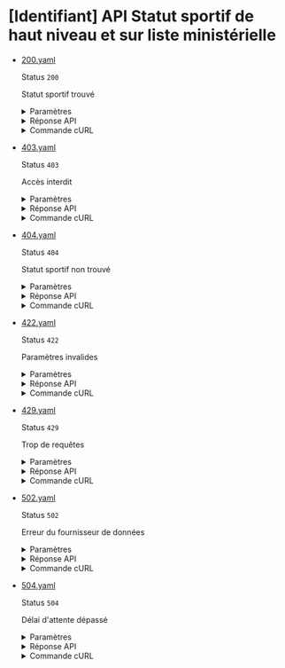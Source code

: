 # [Identifiant] API Statut sportif de haut niveau et sur liste ministérielle
* [200.yaml](200.yaml)

  Status `200`

  Statut sportif trouvé

  <details><summary>Paramètres</summary>
  <p>

  ```json
  {
    "recipient": "13002798500013",
    "identifiant": "12345"
  }
  ```

  </p>
  </details>

  <details><summary>Réponse API</summary>
  <p>

  ```json
  {
    "data": {
      "identite": {
        "nom_naissance": "Dupont",
        "nom_usage": "Martin",
        "prenoms": "Jean Claude",
        "date_naissance": "1990-05-15",
        "sexe": "M"
      },
      "est_sportif_de_haut_niveau": true,
      "a_ete_sportif_de_haut_niveau": true,
      "informations_statut": {
        "periode": {
          "date_debut_statut": "2023-01-01",
          "date_fin_statut": "2025-09-30"
        },
        "federation": {
          "code_federation": "29",
          "nom_federation": "fédération française de handball",
          "nom_court_federation": "HANDBALL"
        },
        "etablissement": {
          "code_etablissement": "2075",
          "nom_etablissement": "Maison de la Performance Nouvelle-Aquitaine"
        },
        "region": {
          "code_region": "75",
          "nom_region": "Nouvelle-Aquitaine"
        },
        "categorie": {
          "code_categorie": "2",
          "nom_categorie": "elite",
          "valeur": "4"
        },
        "sportif_de_haut_niveau": true
      },
      "informations_statuts_precedents": [
        {
          "fiche": 789456,
          "periode": {
            "date_debut_statut": "2021-01-01",
            "date_fin_statut": "2022-12-31"
          },
          "federation": {
            "code_federation": "69",
            "nom_federation": "Fédération Française de Triathlon et Disciplines Enchaînées",
            "nom_court_federation": "TRIATHLON"
          },
          "etablissement": {
            "code_etablissement": "1093",
            "nom_etablissement": "Maison de la Performance Occitanie"
          },
          "region": {
            "code_region": "76",
            "nom_region": "Occitanie"
          },
          "categorie": {
            "code_categorie": "4",
            "nom_categorie": "Elite",
            "valeur": "128"
          },
          "sportif_de_haut_niveau": true
        }
      ]
    },
    "links": {},
    "meta": {}
  }
  ```

  </p>
  </details>

  <details><summary>Commande cURL</summary>
  <p>

  ```bash
  curl -H "Authorization: Bearer $token" \
    -G -d 'recipient=13002526500013' -d 'recipient=13002798500013' -d 'identifiant=12345' \
    --url "https://staging.particulier.api.gouv.fr/v3/sdh/statut_sportif/identifiant"
  ```

  </p>
  </details>
* [403.yaml](403.yaml)

  Status `403`

  Accès interdit

  <details><summary>Paramètres</summary>
  <p>

  ```json
  {
    "recipient": "30613890000143",
    "identifiant": "98765"
  }
  ```

  </p>
  </details>

  <details><summary>Réponse API</summary>
  <p>

  ```json
  {
    "errors": [
      {
        "code": "00100",
        "title": "Privilèges insuffisants",
        "detail": "Votre token est valide mais vos privilèges sont insuffisants. Listez vos privilèges sur /api/introspect",
        "source": {
          "parameter": "token"
        },
        "meta": {}
      }
    ]
  }
  ```

  </p>
  </details>

  <details><summary>Commande cURL</summary>
  <p>

  ```bash
  curl -H "Authorization: Bearer $token" \
    -G -d 'recipient=13002526500013' -d 'recipient=30613890000143' -d 'identifiant=98765' \
    --url "https://staging.particulier.api.gouv.fr/v3/sdh/statut_sportif/identifiant"
  ```

  </p>
  </details>
* [404.yaml](404.yaml)

  Status `404`

  Statut sportif non trouvé

  <details><summary>Paramètres</summary>
  <p>

  ```json
  {
    "recipient": "40223288700020",
    "identifiant": "54321"
  }
  ```

  </p>
  </details>

  <details><summary>Réponse API</summary>
  <p>

  ```json
  {
    "errors": [
      {
        "code": "37003",
        "title": "Entité non trouvée",
        "detail": "Aucun statut sportif n'a pu être trouvé avec les critères de recherche fournis.",
        "source": null,
        "meta": {
          "provider": "SDH"
        }
      }
    ]
  }
  ```

  </p>
  </details>

  <details><summary>Commande cURL</summary>
  <p>

  ```bash
  curl -H "Authorization: Bearer $token" \
    -G -d 'recipient=13002526500013' -d 'recipient=40223288700020' -d 'identifiant=54321' \
    --url "https://staging.particulier.api.gouv.fr/v3/sdh/statut_sportif/identifiant"
  ```

  </p>
  </details>
* [422.yaml](422.yaml)

  Status `422`

  Paramètres invalides

  <details><summary>Paramètres</summary>
  <p>

  ```json
  {
    "recipient": "38418390400034",
    "identifiant": "43210"
  }
  ```

  </p>
  </details>

  <details><summary>Réponse API</summary>
  <p>

  ```json
  {
    "errors": [
      {
        "code": "00366",
        "title": "Entité non traitable",
        "detail": "Un ou plusieurs paramètres ne sont pas correctement formatés",
        "source": null,
        "meta": {}
      }
    ]
  }
  ```

  </p>
  </details>

  <details><summary>Commande cURL</summary>
  <p>

  ```bash
  curl -H "Authorization: Bearer $token" \
    -G -d 'recipient=13002526500013' -d 'recipient=38418390400034' -d 'identifiant=43210' \
    --url "https://staging.particulier.api.gouv.fr/v3/sdh/statut_sportif/identifiant"
  ```

  </p>
  </details>
* [429.yaml](429.yaml)

  Status `429`

  Trop de requêtes

  <details><summary>Paramètres</summary>
  <p>

  ```json
  {
    "recipient": "13000705300014",
    "identifiant": "56789"
  }
  ```

  </p>
  </details>

  <details><summary>Réponse API</summary>
  <p>

  ```json
  {
    "errors": [
      {
        "code": "00429",
        "title": "Trop de requêtes",
        "detail": "Vous avez effectué trop de requêtes",
        "source": null,
        "meta": {}
      }
    ]
  }
  ```

  </p>
  </details>

  <details><summary>Commande cURL</summary>
  <p>

  ```bash
  curl -H "Authorization: Bearer $token" \
    -G -d 'recipient=13002526500013' -d 'recipient=13000705300014' -d 'identifiant=56789' \
    --url "https://staging.particulier.api.gouv.fr/v3/sdh/statut_sportif/identifiant"
  ```

  </p>
  </details>
* [502.yaml](502.yaml)

  Status `502`

  Erreur du fournisseur de données

  <details><summary>Paramètres</summary>
  <p>

  ```json
  {
    "recipient": "73282932000074",
    "identifiant": "24680"
  }
  ```

  </p>
  </details>

  <details><summary>Réponse API</summary>
  <p>

  ```json
  {
    "errors": [
      {
        "code": "37999",
        "title": "Erreur inconnue du fournisseur de données",
        "detail": "La réponse retournée par le fournisseur de données est invalide et inconnue de notre service. L'équipe technique a été notifiée de cette erreur pour investigation.",
        "source": null,
        "meta": {
          "provider": "SDH"
        }
      }
    ]
  }
  ```

  </p>
  </details>

  <details><summary>Commande cURL</summary>
  <p>

  ```bash
  curl -H "Authorization: Bearer $token" \
    -G -d 'recipient=13002526500013' -d 'recipient=73282932000074' -d 'identifiant=24680' \
    --url "https://staging.particulier.api.gouv.fr/v3/sdh/statut_sportif/identifiant"
  ```

  </p>
  </details>
* [504.yaml](504.yaml)

  Status `504`

  Délai d'attente dépassé

  <details><summary>Paramètres</summary>
  <p>

  ```json
  {
    "recipient": "44022328800020",
    "identifiant": "13579"
  }
  ```

  </p>
  </details>

  <details><summary>Réponse API</summary>
  <p>

  ```json
  {
    "errors": [
      {
        "code": "37002",
        "title": "Intermédiaire hors-délai",
        "detail": "Temps d'attente d'une réponse du fournisseur de données écoulé.",
        "source": null,
        "meta": {
          "provider": "SDH"
        }
      }
    ]
  }
  ```

  </p>
  </details>

  <details><summary>Commande cURL</summary>
  <p>

  ```bash
  curl -H "Authorization: Bearer $token" \
    -G -d 'recipient=13002526500013' -d 'recipient=44022328800020' -d 'identifiant=13579' \
    --url "https://staging.particulier.api.gouv.fr/v3/sdh/statut_sportif/identifiant"
  ```

  </p>
  </details>
